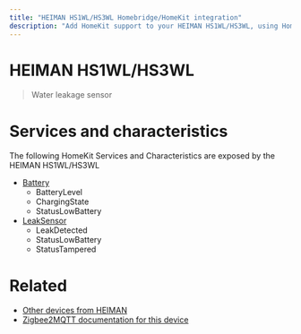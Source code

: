 ```yaml
---
title: "HEIMAN HS1WL/HS3WL Homebridge/HomeKit integration"
description: "Add HomeKit support to your HEIMAN HS1WL/HS3WL, using Homebridge, Zigbee2MQTT and homebridge-z2m."
---
```

<!---
This file has been GENERATED using src/docgen/docgen.ts
DO NOT EDIT THIS FILE MANUALLY!
-->
# HEIMAN HS1WL/HS3WL
> Water leakage sensor


# Services and characteristics
The following HomeKit Services and Characteristics are exposed by
the HEIMAN HS1WL/HS3WL

* [Battery](../../battery.md)
  * BatteryLevel
  * ChargingState
  * StatusLowBattery
* [LeakSensor](../../sensors.md)
  * LeakDetected
  * StatusLowBattery
  * StatusTampered


# Related
* [Other devices from HEIMAN](../index.md#heiman)
* [Zigbee2MQTT documentation for this device](https://www.zigbee2mqtt.io/devices/HS1WL_HS3WL.html)